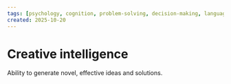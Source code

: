 ```yaml
---
tags: [psychology, cognition, problem-solving, decision-making, language, intelligence, testing, heuristics, bias]
created: 2025-10-20
---
```

# Creative intelligence

Ability to generate novel, effective ideas and solutions.

